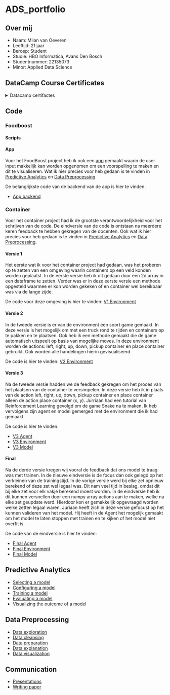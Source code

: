 # ADS_portfolio

## Over mij
- Naam: Milan van Oeveren
- Leeftijd: 21 jaar
- Beroep: Student
- Studie: HBO Informatica, Avans Den Bosch
- Studentnummer: 22135073
- Minor: Applied Data Science

## DataCamp Course Certificates
<details>
  <summary>Datacamp certifactes</summary>
  
  Ik heb met Jeroen afgesproken dat ik van de eerste 10 courses er maar 4 hoefde te maken en dat ik de laatste 4 over mocht slaan.
  Hieronder zijn mijn certificaten van de gemaakte DataCamp courses te vinden.
  
  ![datacamp_1-1](https://user-images.githubusercontent.com/123479172/214436578-f9bffb7b-e5a4-4a85-aada-5d6d001e5cdb.jpg)
  ![datacamp_2-1](https://user-images.githubusercontent.com/123479172/214436581-4a5b4757-aaa7-4435-b615-befb1ae28fbc.jpg)
  ![datacamp_3-1](https://user-images.githubusercontent.com/123479172/214436584-d3bd0129-e09d-4954-8c33-e0b02222d569.jpg)
  ![datacamp_4-1](https://user-images.githubusercontent.com/123479172/214436585-68c0fef6-aa4f-4609-82f9-58fe8358bac0.jpg)
  ![datacamp_5-1](https://user-images.githubusercontent.com/123479172/214436587-84ae4f0e-7fd7-4510-9b19-ba9719f1ffb7.jpg)
  ![datacamp_6-1](https://user-images.githubusercontent.com/123479172/214436590-94e5062f-e1fd-48fb-9195-188f09e304e5.jpg)
</details>

## Code
### Foodboost
#### Scripts

#### App
Voor het FoodBoost project heb ik ook een [app](code/foodboost/app) gemaakt waarin de user input makkelijk kan worden opgenomen om een voorspelling te maken en dit te visualiseren.
Wat ik hier precies voor heb gedaan is te vinden in [Predictive Analytics](Predictive_Analytics.md) en [Data Preprocessing](Data_Preprocessing.md).

De belangrijkste code van de backend van de app is hier te vinden:
- [App backend](code/foodboost/app/server/app.py)

### Container
Voor het container project had ik de grootste verantwoordelijkheid voor het schrijven van de code. De eindversie van de code is ontstaan na meerdere keren feedback te hebben gekregen van de docenten.
Ook wat ik hier precies voor heb gedaan is te vinden in [Predictive Analytics](Predictive_Analytics.md) en [Data Preprocessing](Data_Preprocessing.md).

#### Versie 1
Het eerste wat ik voor het container project had gedaan, was het proberen op te zetten van een omgeving waarin containers op een veld konden worden geplaatst.
In de eerste versie heb ik dit gedaan door een 2d array in een dataframe te zetten. Verder was er in deze eerste versie een methode opgesteld waarmee er kon worden gekeken of en container wel bereikbaar was via de lange zijde.

De code voor deze omgeving is hier te vinden: [V1 Environment](code/container/v1/environment.py)

#### Versie 2
In de tweede versie is er van de environment een soort game gemaakt. In deze versie is het mogelijk om met een truck rond te rijden en containers op te pakken en te plaatsen.
Ook heb ik een methode gemaakt die de game automatisch uitspeelt op basis van mogelijke moves. In deze environment worden de actions: left, right, up, down, pickup container en place container gebruikt. Ook worden alle handelingen hierin gevisualiseerd.

De code is hier te vinden: [V2 Environment](code/container/v2/Terminal.py)

#### Versie 3
Na de tweede versie hadden we de feedback gekregen om het proces van het plaatsen van de container te versimpelen. In deze versie heb ik in plaats van de action left, right, up, down, pickup container en place container alleen de action place container (x, y).
Jurriaan had een tutorial van Reinforcement Learning gevolgd om de game Snake na te maken. Ik heb vervolgens zijn agent en model gemerged met de environment die ik had gemaakt.

De code is hier te vinden:
- [V3 Agent](code/container/v3/Terminal_agent.py)
- [V3 Environment](code/container/v3/Terminal_game.py)
- [V3 Model](code/container/v3/Terminal_model.py)

#### Final
Na de derde versie kregen wij vooral de feedback dat ons model te traag was met trainen. In de nieuwe eindversie is de focus dan ook gelegd op het verkleinen van de trainingstijd.
In de vorige versie werd bij elke zet opnieuw berekend of deze zet wel legaal was. Dit nam veel tijd in beslag, omdat dit bij elke zet voor elk vakje berekend moest worden.
In de eindversie heb ik dit kunnen versnellen door een numpy array actions aan te maken, welke na elke zet geupdate werd. Hierdoor kon er gemakkelijk opgevraagd worden welke zetten legaal waren.
Juriaan heeft zich in deze versie gefocust op het kunnen valideren van het model. Hij heeft in de Agent het mogelijk gemaakt om het model te laten stoppen met trainen en te kijken of het model niet overfit is.

De code van de eindversie is hier te vinden:
- [Final Agent](code/container/final/agent.py)
- [Final Environment](code/container/final/terminal_env.py)
- [Final Model](code/container/final/dqn_model.py)


## Predictive Analytics
- [Selecting a model](Predictive_Analytics.md#selecting-a-model)
- [Configuring a model](Predictive_Analytics.md#configuring-a-model)
- [Training a model](Predictive_Analytics.md#training-a-model)
- [Evaluating a model](Predictive_Analytics.md#evaluating-a-model)
- [Visualizing the outcome of a model](Predictive_Analytics.md#visualizing-the-outcome-of-a-model)

## Data Preprocessing
- [Data exploration](Data_Preprocessing.md#data-exploration)
- [Data cleansing](Data_Preprocessing.md#data-cleansing)
- [Data preparation](Data_Preprocessing.md#data-preparation)
- [Data explanation](Data_Preprocessing.md#data-explanation)
- [Data visualization](Data_Preprocessing.md#data-visualization)

## Communication
- [Presentations](Communication.md#presentations)
- [Writing paper](Communication.md#writing-paper)
